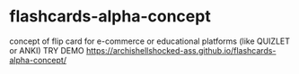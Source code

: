# flashcards-alpha-concept
concept of flip card for e-commerce or educational platforms (like QUIZLET or ANKI)
TRY DEMO 
https://archishellshocked-ass.github.io/flashcards-alpha-concept/
